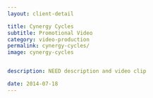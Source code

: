 ```yaml
---
layout: client-detail

title: Cynergy Cycles
subtitle: Promotional Video
category: video-production
permalink: cynergy-cycles/
image: cynergy-cycles


description: NEED description and video clip

date: 2014-07-18
---
```

